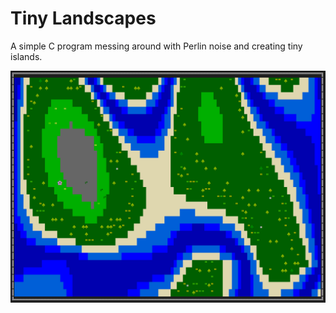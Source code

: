 # Tiny Landscapes

A simple C program messing around with Perlin noise and creating tiny islands.

![Example Output](screenshots/Example-Output.PNG)
